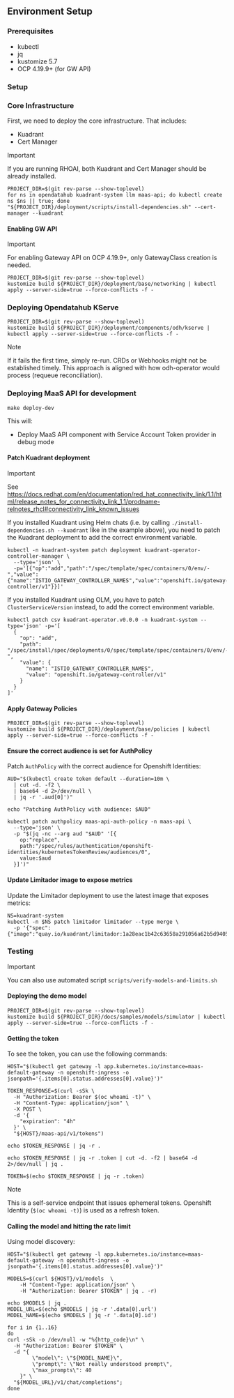## Environment Setup

### Prerequisites

- kubectl
- jq
- kustomize 5.7
- OCP 4.19.9+ (for GW API)

### Setup

### Core Infrastructure

First, we need to deploy the core infrastructure. That includes:
- Kuadrant
- Cert Manager

> [!IMPORTANT]
> If you are running RHOAI, both Kuadrant and Cert Manager should be already installed.

```shell
PROJECT_DIR=$(git rev-parse --show-toplevel) 
for ns in opendatahub kuadrant-system llm maas-api; do kubectl create ns $ns || true; done
"${PROJECT_DIR}/deployment/scripts/install-dependencies.sh" --cert-manager --kuadrant 
```
#### Enabling GW API

> [!IMPORTANT]
> For enabling Gateway API on OCP 4.19.9+, only GatewayClass creation is needed.

```shell
PROJECT_DIR=$(git rev-parse --show-toplevel)
kustomize build ${PROJECT_DIR}/deployment/base/networking | kubectl apply --server-side=true --force-conflicts -f -
```

### Deploying Opendatahub KServe

```shell
PROJECT_DIR=$(git rev-parse --show-toplevel)
kustomize build ${PROJECT_DIR}/deployment/components/odh/kserve | kubectl apply --server-side=true --force-conflicts -f -
```

> [!NOTE]
> If it fails the first time, simply re-run. CRDs or Webhooks might not be established timely.
> This approach is aligned with how odh-operator would process (requeue reconciliation).

### Deploying MaaS API for development

```shell
make deploy-dev
```

This will:
- Deploy MaaS API component with Service Account Token provider in debug mode


#### Patch Kuadrant deployment

> [!IMPORTANT]
> See https://docs.redhat.com/en/documentation/red_hat_connectivity_link/1.1/html/release_notes_for_connectivity_link_1.1/prodname-relnotes_rhcl#connectivity_link_known_issues

If you installed Kuadrant using Helm chats (i.e. by calling `./install-dependencies.sh --kuadrant` like in the example above),
you need to patch the Kuadrant deployment to add the correct environment variable.

```shell
kubectl -n kuadrant-system patch deployment kuadrant-operator-controller-manager \
  --type='json' \
  -p='[{"op":"add","path":"/spec/template/spec/containers/0/env/-","value":{"name":"ISTIO_GATEWAY_CONTROLLER_NAMES","value":"openshift.io/gateway-controller/v1"}}]'
```

If you installed Kuadrant using OLM, you have to patch `ClusterServiceVersion` instead, to add the correct environment variable.

```shell
kubectl patch csv kuadrant-operator.v0.0.0 -n kuadrant-system --type='json' -p='[
  {
    "op": "add",
    "path": "/spec/install/spec/deployments/0/spec/template/spec/containers/0/env/-",
    "value": {
      "name": "ISTIO_GATEWAY_CONTROLLER_NAMES",
      "value": "openshift.io/gateway-controller/v1"
    }
  }
]'
```

#### Apply Gateway Policies

```shell
PROJECT_DIR=$(git rev-parse --show-toplevel)
kustomize build ${PROJECT_DIR}/deployment/base/policies | kubectl apply --server-side=true --force-conflicts -f -
```

#### Ensure the correct audience is set for AuthPolicy

Patch `AuthPolicy` with the correct audience for Openshift Identities:

```shell
AUD="$(kubectl create token default --duration=10m \
  | cut -d. -f2 \
  | base64 -d 2>/dev/null \
  | jq -r '.aud[0]')"

echo "Patching AuthPolicy with audience: $AUD"

kubectl patch authpolicy maas-api-auth-policy -n maas-api \
  --type='json' \
  -p "$(jq -nc --arg aud "$AUD" '[{
    op:"replace",
    path:"/spec/rules/authentication/openshift-identities/kubernetesTokenReview/audiences/0",
    value:$aud
  }]')"
```

#### Update Limitador image to expose metrics

Update the Limitador deployment to use the latest image that exposes metrics:

```shell
NS=kuadrant-system
kubectl -n $NS patch limitador limitador --type merge \
  -p '{"spec":{"image":"quay.io/kuadrant/limitador:1a28eac1b42c63658a291056a62b5d940596fd4c","version":""}}'
```

### Testing

> [!IMPORTANT] 
> You can also use automated script `scripts/verify-models-and-limits.sh` 

#### Deploying the demo model

```shell
PROJECT_DIR=$(git rev-parse --show-toplevel)
kustomize build ${PROJECT_DIR}/docs/samples/models/simulator | kubectl apply --server-side=true --force-conflicts -f -
```

#### Getting the token

To see the token, you can use the following commands:

```shell
HOST="$(kubectl get gateway -l app.kubernetes.io/instance=maas-default-gateway -n openshift-ingress -o jsonpath='{.items[0].status.addresses[0].value}')"

TOKEN_RESPONSE=$(curl -sSk \
  -H "Authorization: Bearer $(oc whoami -t)" \
  -H "Content-Type: application/json" \
  -X POST \
  -d '{
    "expiration": "4h"
  }' \
  "${HOST}/maas-api/v1/tokens")

echo $TOKEN_RESPONSE | jq -r .

echo $TOKEN_RESPONSE | jq -r .token | cut -d. -f2 | base64 -d 2>/dev/null | jq .

TOKEN=$(echo $TOKEN_RESPONSE | jq -r .token)
```
> [!NOTE]
> This is a self-service endpoint that issues ephemeral tokens. Openshift Identity (`$(oc whoami -t)`) is used as a refresh token.

#### Calling the model and hitting the rate limit

Using model discovery:

```shell
HOST="$(kubectl get gateway -l app.kubernetes.io/instance=maas-default-gateway -n openshift-ingress -o jsonpath='{.items[0].status.addresses[0].value}')"

MODELS=$(curl ${HOST}/v1/models  \
    -H "Content-Type: application/json" \
    -H "Authorization: Bearer $TOKEN" | jq . -r)

echo $MODELS | jq .
MODEL_URL=$(echo $MODELS | jq -r '.data[0].url')
MODEL_NAME=$(echo $MODELS | jq -r '.data[0].id')

for i in {1..16}
do
curl -sSk -o /dev/null -w "%{http_code}\n" \
  -H "Authorization: Bearer $TOKEN" \
  -d "{
        \"model\": \"${MODEL_NAME}\",
        \"prompt\": \"Not really understood prompt\",
        \"max_prompts\": 40
    }" \
  "${MODEL_URL}/v1/chat/completions";
done
```
